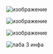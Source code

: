 
![изображение](https://github.com/user-attachments/assets/a01f2727-8e7d-48e2-9812-dada2b7114f4)

![изображение](https://github.com/user-attachments/assets/0951fc98-b450-4696-98d9-a99a4f22fcab)

![изображение](https://github.com/user-attachments/assets/b3048ad0-bac0-4845-a678-43bb6c4901fa)



![лаба 3 инфа](https://github.com/user-attachments/assets/213bf9cd-a42b-4a4c-8f7a-97046e1e0b1c)
